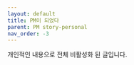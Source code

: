 ```yaml
---
layout: default
title: PM이 되었다
parent: PM story-personal
nav_order: -3
---
```


개인적인  내용으로 전체 비활성화 된 글입니다.

<!--
PM의 길을 고민하던 시기에서 1년이 지난 시점의 지금. 나는 우연치 않은 기회로 PM이 되어있다. 그동안 너무 정신없이 달려와서 돌아볼 시간이 없었다. 하지만, 난 또 다시 UX로 돌아가야 하는가 고민 길에 놓여있다.
어렸을 때부터 나는 변덕이 심한 아이였다. 나는 대체 뭐가 하고 싶은 걸까. 우선 각 직무에 대해서 장단점을 정리해보려고 한다.

## PO
[장점]
- 내 마음대로 서비스·프로젝트의 방향성을 정할 수 있다.
[단점]
- 내가 대표도 아닌데, 나에게 주어지는 책임이 너무 크다.
- 욕받이 역할이다.

## PM
[장점]
- 여러 회사에서 필요로 하는 직무이다.
[단점]
- 재미가 없다.

## PD
[장점]
- 재미있다.
- 내 시간을 가질 수 있다 (책임이 적다).
[단점]
- 필요로 하는 회사가 많이 없다. (대기업은 서비스 기획자를 따로 두고 있음)


그렇다면, 대기업을 가고 싶냐 프로덕트디자이너를 하고 싶냐 했을 때, 나는 프로덕트디자이너를 하고 싶다. 죽이 되든 밥이 되든 한 우물 좀 파보자.



사실 이 글을 작성하고 난 다음에 다시 마음이 바뀌어 프로덕트 매니저를 하겠다고 길게 썼던 글이 있는데,,, 데이터 백업이 잘못돼서 사라진 듯 ^^
-->